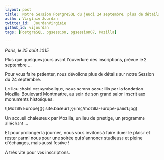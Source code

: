 ```yaml
---
layout: post
title:  Notre Session PostgreSQL du jeudi 24 septembre, plus de détails !
author: Virginie Jourdan
twitter_id:  JourdanVirginie
github_id: vijourdan
tags: [PostgreSQL, pgsession, pgsession07, Mozilla]

---
```

*Paris, le 25 août 2015*

Plus que quelques jours avant l'ouverture des inscriptions, prévue le 2 septembre ...


<!--MORE-->


Pour vous faire patienter, nous dévoilons plus de détails sur notre Session du 24 septembre.

Le lieu choisi est symbolique, nous serons accueillis par la fondation Mozilla, Boulevard Montmartre, au sein de son grand salon inscrit aux monuments historiques.

![Mozilla Europe]({{ site.baseurl }}/img/mozilla-europe-paris1.jpg)


Un accueil chaleureux par Mozilla, un lieu de prestige, un programme alléchant ... 

Et pour prolonger la journée, nous vous invitons à faire durer le plaisir et rester parmi nous pour une soirée qui s'annonce studieuse et pleine d'échanges, mais aussi festive !

A très vite pour vos inscriptions.
